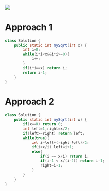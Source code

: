 ![](https://ws3.sinaimg.cn/large/006tNc79ly1g4vm1woglyj317o0osdgl.jpg)

# Approach 1
```java
class Solution {
    public static int mySqrt(int x) {
        int i=0;
        while(i*i<x&&i*i>=0){
            i++;        
        }
        if(i*i==x) return i;
        return i-1;
    }
}
```

# Approach 2
```java
class Solution {
    public static int mySqrt(int x) {
        if(x==0) return 0;
        int left=1,right=x/2;
        if(left>=right) return left;
        while(true){
            int i=left+(right-left)/2;
            if(i<x/i) left=i+1;
            else{
                if(i == x/i) return i;
                if(i-1 < x/(i-1)) return i-1;
                right=i-1;
            }
        }
    }
}
```


